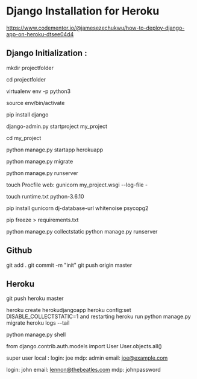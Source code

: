 # Django Installation for Heroku

https://www.codementor.io/@jamesezechukwu/how-to-deploy-django-app-on-heroku-dtsee04d4

## Django Initialization :

mkdir projectfolder

cd projectfolder

virtualenv env -p python3

source env/bin/activate

pip install django

django-admin.py startproject my_project

cd my_project

python manage.py startapp herokuapp

python manage.py migrate

python manage.py runserver

touch Procfile
    web: gunicorn my_project.wsgi --log-file -

touch runtime.txt
    python-3.6.10

pip install gunicorn dj-database-url whitenoise psycopg2

pip freeze > requirements.txt

python manage.py collectstatic
python manage.py runserver

## Github 

git add .
git commit -m "init"
git push origin master

## Heroku 

git push heroku master

heroku create herokudjangoapp
heroku config:set   DISABLE_COLLECTSTATIC=1 and restarting
heroku run python manage.py migrate
heroku logs --tail




python manage.py shell

from django.contrib.auth.models import User
User.objects.all()

super user local : 
login: joe
mdp: admin
email: joe@example.com

login: john
email: lennon@thebeatles.com
mdp: johnpassword